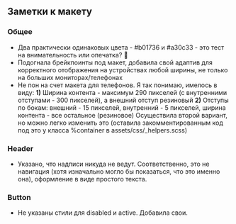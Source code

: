 ## Заметки к макету

### Общее
- Два практически одинаковых цвета - #b01736 и #a30c33 - это тест на внимательность или опечатка? :thinking:
- Подогнала брейкпоинты под макет, добавила свой адаптив для корректного отображения на устройствах любой ширины, не только на больших мониторах/телефонах
- Не пон на счет макета для телефонов. Я так понимаю, имелось в виду:
**1)** Ширина контента - максимум 290 пикселей (с внутренними отступами - 300 пикселей), а внешний отступ резиновый
**2)** Отступы по бокам: внешний - 15 пикселей, внутренний - 5 пикселей, ширина контента - все остальное (резиновое)
Осуществила второй вариант, но можно легко изменить это (оставила закомментированным код под это у класса %container в assets/css/_helpers.scss)

### Header
- Указано, что надписи никуда не ведут. Соответственно, это не навигация (хотя изначально могло бы показаться, что это именно она), оформление в виде простого текста.

### Button
- Не указаны стили для disabled и active. Добавила свои.
